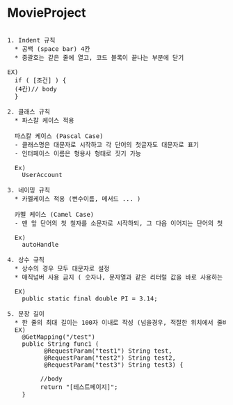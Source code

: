 # MovieProject

<pre>

1. Indent 규칙
  * 공백 (space bar) 4칸
  * 중괄호는 같은 줄에 열고, 코드 블록이 끝나는 부분에 닫기

EX)
  if ( [조건] ) {
  (4칸)// body
  }

2. 클래스 규칙
  * 파스칼 케이스 적용

  파스칼 케이스 (Pascal Case)
  - 클래스명은 대문자로 시작하고 각 단어의 첫글자도 대문자로 표기
  - 인터페이스 이름은 형용사 형태로 짓기 가능

  Ex) 
    UserAccount

3. 네이밍 규칙
  * 카멜케이스 적용 (변수이름, 메서드 ... )
  
  카멜 케이스 (Camel Case)
  - 맨 앞 단어의 첫 철자를 소문자로 시작하되, 그 다음 이어지는 단어의 첫 철자를 대문자로 표기하는 방식

  Ex) 
    autoHandle

4. 상수 규칙
  * 상수의 경우 모두 대문자로 설정
  * 매직넘버 사용 금지 ( 숫자나, 문자열과 같은 리터럴 값을 바로 사용하는 것 피하기, 의미있는 이름을 가진 상수로 대체 )
  
  EX)
    public static final double PI = 3.14;

5. 문장 길이  
  * 한 줄의 최대 길이는 100자 이내로 작성 (넘을경우, 적절한 위치에서 줄바꿈)
  EX)
    @GetMapping("/test")
    public String func1 ( 
          @RequestParam("test1") String test,
          @RequestParam("test2") String test2,
          @RequestParam("test3") String test3) {

         //body
         return "[테스트페이지]";
    }

</pre>
